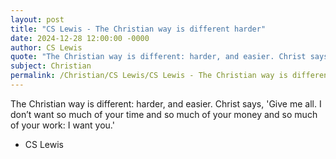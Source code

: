 ```yaml
---
layout: post
title: "CS Lewis - The Christian way is different harder"
date: 2024-12-28 12:00:00 -0000
author: CS Lewis
quote: "The Christian way is different: harder, and easier. Christ says, 'Give me all. I don’t want so much of your time and so much of your money and so much of your work: I want you.'"
subject: Christian
permalink: /Christian/CS Lewis/CS Lewis - The Christian way is different harder
---
```


The Christian way is different: harder, and easier. Christ says, 'Give me all. I don’t want so much of your time and so much of your money and so much of your work: I want you.'

- CS Lewis
